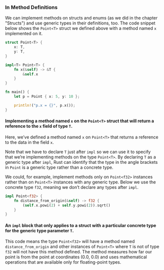### In Method Definitions

We can implement methods on structs and enums (as we did in the chapter "Structs") and use
generic types in their definitions, too. The code snippet below shows the `Point<T>`
struct we defined above with a method named `x` implemented on it.


```rust
struct Point<T> {
    x: T,
    y: T,
}

impl<T> Point<T> {
    fn x(&self) -> &T {
        &self.x
    }
}

fn main() {
    let p = Point { x: 5, y: 10 };

    println!("p.x = {}", p.x());
}
```

#### Implementing a method named `x` on the `Point<T>` struct that will return a reference to the `x` field of type `T`.

Here, we’ve defined a method named `x` on `Point<T>` that returns a reference
to the data in the field `x`.

Note that we have to declare `T` just after `impl` so we can use it to specify
that we’re implementing methods on the type `Point<T>`.  By declaring `T` as a
generic type after `impl`, Rust can identify that the type in the angle
brackets in `Point` is a generic type rather than a concrete type.

We could, for example, implement methods only on `Point<f32>` instances rather
than on `Point<T>` instances with any generic type. Below we use the
concrete type `f32`, meaning we don’t declare any types after `impl`.


```rust
impl Point<f32> {
    fn distance_from_origin(&self) -> f32 {
        (self.x.powi(2) + self.y.powi(2)).sqrt()
    }
}
```

#### An `impl` block that only applies to a struct with a particular concrete type for the generic type parameter `T`.

This code means the type `Point<f32>` will have a method named
`distance_from_origin` and other instances of `Point<T>` where `T` is not of
type `f32` will not have this method defined. The method measures how far our
point is from the point at coordinates (0.0, 0.0) and uses mathematical
operations that are available only for floating-point types.

